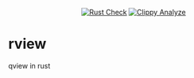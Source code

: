 <div align="center">

[![Rust Check](https://github.com/Walker-00/rview/actions/workflows/rust.yml/badge.svg)](https://github.com/Walker-00/rview/actions/workflows/rust.yml)
[![Clippy Analyze](https://github.com/Walker-00/rview/actions/workflows/rust-clippy.yml/badge.svg)](https://github.com/Walker-00/rview/actions/workflows/rust-clippy.yml)

</div>

# rview
qview in rust
